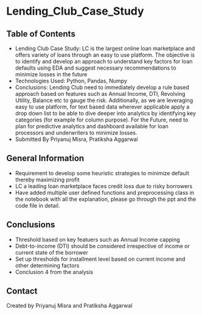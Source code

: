 # Lending_Club_Case_Study


## Table of Contents
* Lending Club Case Study: LC is the largest online loan marketplace and offers variety of loans through an easy to use platform. The objective is to identify and develop an approach to understand key factors for loan defaults using EDA and suggest necessary recommendations to minimize losses in the future
* Technologies Used: Python, Pandas, Numpy
* Conclusions: Lending Club need to immediately develop a rule based approach based on features such as Annual Income, DTI, Revolving Utility, Balance etc to gauge the risk. Additionally, as we are leveraging easy to use platform, for text based data wherever applicable apply a drop down list to be able to dive deeper into analytics by identifying key categories (for example for column purpose). 
For the Future, need to plan for predictive analytics and dashboard available for loan processors and underwriters to minimize losses.
* Submitted By Priyanuj Misra, Pratiksha Aggarwal

<!-- You can include any other section that is pertinent to your problem -->

## General Information
- Requirement to develop some heuristic strategies to minimize default thereby maximizing profit
- LC a leading loan marketplace faces credit loss due to risky borrowers
- Have added multiple user defined functions and preprocessing class in the notebook with all the explanation, please go through the ppt and the code file in detail.

<!-- You don't have to answer all the questions - just the ones relevant to your project. -->

## Conclusions
- Threshold based on key featuers such as Annual Income capping
- Debt-to-income (DTI) should be considered irrespective of income or current state of the borrower
- Set up thresholds for installment level based on current income and other determining factors
- Conclusion 4 from the analysis



<!-- As the libraries versions keep on changing, it is recommended to mention the version of library used in this project -->




## Contact
Created by Priyanuj Misra and Pratiksha Aggarwal


<!-- Optional -->
<!-- ## License -->
<!-- This project is open source and available under the [... License](). -->

<!-- You don't have to include all sections - just the one's relevant to your project -->
